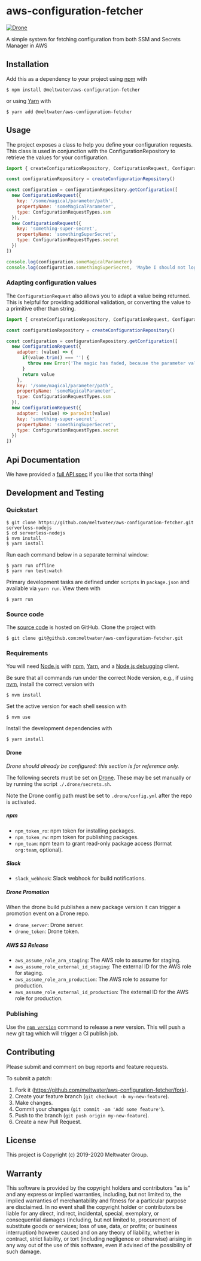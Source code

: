 # aws-configuration-fetcher

[![Drone](https://drone.meltwater.io/api/badges/meltwater/aws-configuration-fetcher/status.svg?branch=master)](https://drone.meltwater.io/meltwater/aws-configuration-fetcher)

A simple system for fetching configuration from both SSM and Secrets Manager in AWS

## Installation

Add this as a dependency to your project using [npm] with

```
$ npm install @meltwater/aws-configuration-fetcher
```

or using [Yarn] with

```
$ yarn add @meltwater/aws-configuration-fetcher
```

[npm]: https://www.npmjs.com/
[Yarn]: https://yarnpkg.com/

## Usage

The project exposes a class to help you define your configuration requests. This class
is used in conjunction with the ConfigurationRepository to retrieve the values for your
configuration.

```javascript
import { createConfigurationRepository, ConfigurationRequest, ConfigurationRequestTypes } from '@meltwater/aws-configuration-fetcher'

const configurationRepository = createConfigurationRepository()

const configuration = configurationRepository.getConfiguration([
  new ConfigurationRequest({
    key: '/some/magical/parameter/path',
    propertyName: 'someMagicalParameter',
    type: ConfigurationRequestTypes.ssm
  }),
  new ConfigurationRequest({
    key: 'something-super-secret',
    propertyName: 'somethingSuperSecret',
    type: ConfigurationRequestTypes.secret
  })
])

console.log(configuration.someMagicalParameter)
console.log(configuration.somethingSuperSecret, 'Maybe I should not log this...')
```

### Adapting configuration values

The `ConfigurationRequest` also allows you to adapt a value being returned. This is helpful
for providing additional validation, or converting the value to a primitive other than string.

```javascript
import { createConfigurationRepository, ConfigurationRequest, ConfigurationRequestTypes } from '@meltwater/aws-configuration-fetcher'

const configurationRepository = createConfigurationRepository()

const configuration = configurationRepository.getConfiguration([
  new ConfigurationRequest({
    adapter: (value) => {
      if(value.trim() === '') {
        throw new Error('The magic has faded, because the parameter value was empty.')
      }
      return value
    },
    key: '/some/magical/parameter/path',
    propertyName: 'someMagicalParameter',
    type: ConfigurationRequestTypes.ssm
  }),
  new ConfigurationRequest({
    adapter: (value) => parseInt(value)
    key: 'something-super-secret',
    propertyName: 'somethingSuperSecret',
    type: ConfigurationRequestTypes.secret
  })
])
```

## Api Documentation

We have provided a [full API spec](./docs) if you like that sorta thing!

## Development and Testing

### Quickstart

```
$ git clone https://github.com/meltwater/aws-configuration-fetcher.git serverless-nodejs
$ cd serverless-nodejs
$ nvm install
$ yarn install
```

Run each command below in a separate terminal window:

```
$ yarn run offline
$ yarn run test:watch
```

Primary development tasks are defined under `scripts` in `package.json`
and available via `yarn run`.
View them with

```
$ yarn run
```

### Source code

The [source code] is hosted on GitHub.
Clone the project with

```
$ git clone git@github.com:meltwater/aws-configuration-fetcher.git
```

[source code]: https://github.com/meltwater/aws-configuration-fetcher

### Requirements

You will need [Node.js] with [npm], [Yarn], and a [Node.js debugging] client.

Be sure that all commands run under the correct Node version, e.g.,
if using [nvm], install the correct version with

```
$ nvm install
```

Set the active version for each shell session with

```
$ nvm use
```

Install the development dependencies with

```
$ yarn install
```

[Node.js]: https://nodejs.org/
[Node.js debugging]: https://nodejs.org/en/docs/guides/debugging-getting-started/
[npm]: https://www.npmjs.com/
[nvm]: https://github.com/creationix/nvm

#### Drone

_Drone should already be configured: this section is for reference only._

The following secrets must be set on [Drone].
These may be set manually or by running the script `./.drone/secrets.sh`.

Note the Drone config path must be set to `.drone/config.yml`
after the repo is activated.

##### npm

- `npm_token_ro`: npm token for installing packages.
- `npm_token_rw`: npm token for publishing packages.
- `npm_team`: npm team to grant read-only package access
  (format `org:team`, optional).

##### Slack

- `slack_webhook`: Slack webhook for build notifications.

##### Drone Promotion

When the drone build publishes a new package version it can trigger
a promotion event on a Drone repo.

- `drone_server`: Drone server.
- `drone_token`: Drone token.

##### AWS S3 Release

- `aws_assume_role_arn_staging`: The AWS role to assume for staging.
- `aws_assume_role_external_id_staging`: The external ID for the AWS role for staging.
- `aws_assume_role_arn_production`: The AWS role to assume for production.
- `aws_assume_role_external_id_production`: The external ID for the AWS role for production.

[Drone]: https://drone.meltwater.io/

### Publishing

Use the [`npm version`][npm-version] command to release a new version.
This will push a new git tag which will trigger a CI publish job.

[npm-version]: https://docs.npmjs.com/cli/version

## Contributing

Please submit and comment on bug reports and feature requests.

To submit a patch:

1. Fork it (https://github.com/meltwater/aws-configuration-fetcher/fork).
2. Create your feature branch (`git checkout -b my-new-feature`).
3. Make changes.
4. Commit your changes (`git commit -am 'Add some feature'`).
5. Push to the branch (`git push origin my-new-feature`).
6. Create a new Pull Request.

## License

This project is Copyright (c) 2019-2020 Meltwater Group.

## Warranty

This software is provided by the copyright holders and contributors "as is" and
any express or implied warranties, including, but not limited to, the implied
warranties of merchantability and fitness for a particular purpose are
disclaimed. In no event shall the copyright holder or contributors be liable for
any direct, indirect, incidental, special, exemplary, or consequential damages
(including, but not limited to, procurement of substitute goods or services;
loss of use, data, or profits; or business interruption) however caused and on
any theory of liability, whether in contract, strict liability, or tort
(including negligence or otherwise) arising in any way out of the use of this
software, even if advised of the possibility of such damage.
